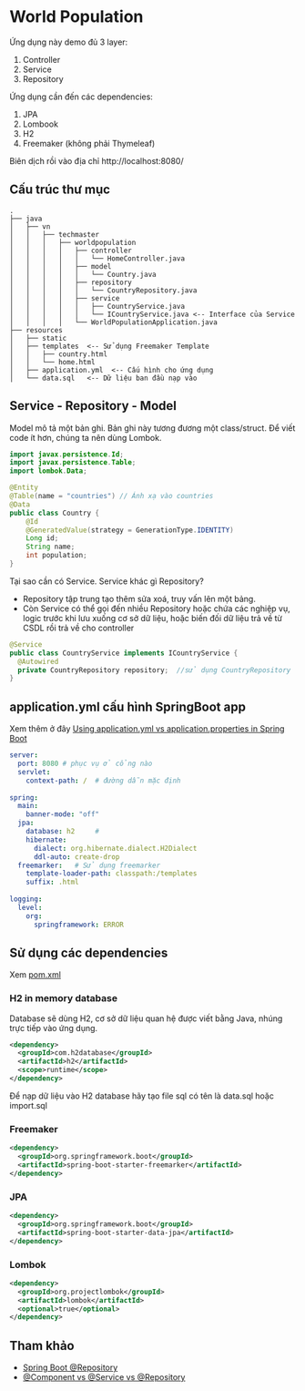 # World Population

Ứng dụng này demo đủ 3 layer:
1. Controller
2. Service
3. Repository
   
Ứng dụng cần đến các dependencies:
1. JPA
2. Lombook
3. H2
4. Freemaker (không phải Thymeleaf)

Biên dịch rồi vào địa chỉ http://localhost:8080/
   
## Cấu trúc thư mục
```
.
├── java
│   ├── vn
│   │   ├── techmaster
│   │   │   ├── worldpopulation
│   │   │   │   ├── controller
│   │   │   │   │   └── HomeController.java
│   │   │   │   ├── model
│   │   │   │   │   └── Country.java
│   │   │   │   ├── repository
│   │   │   │   │   └── CountryRepository.java
│   │   │   │   ├── service
│   │   │   │   │   ├── CountryService.java
│   │   │   │   │   └── ICountryService.java <-- Interface của Service
│   │   │   │   └── WorldPopulationApplication.java
├── resources
│   ├── static
│   ├── templates  <-- Sử dụng Freemaker Template
│   │   ├── country.html
│   │   └── home.html
│   ├── application.yml  <-- Cấu hình cho ứng dụng
│   └── data.sql   <-- Dữ liệu ban đầu nạp vào
```

## Service - Repository - Model
Model mô tả một bản ghi. Bản ghi này tương đương một class/struct. Để viết code ít hơn, chúng ta nên dùng Lombok.
```java
import javax.persistence.Id;
import javax.persistence.Table;
import lombok.Data;

@Entity
@Table(name = "countries") // Ánh xạ vào countries
@Data
public class Country {
    @Id
    @GeneratedValue(strategy = GenerationType.IDENTITY)
    Long id;
    String name;
    int population;
}
```

Tại sao cần có Service. Service khác gì Repository?
- Repository tập trung tạo thêm sửa xoá, truy vấn lên một bảng.
- Còn Service có thể gọi đến nhiều Repository hoặc chứa các nghiệp vụ, logic trước khi lưu xuống cơ sở dữ liệu, hoặc biến đối dữ liệu trả về từ CSDL rồi trả về cho controller

```java
@Service
public class CountryService implements ICountryService {
  @Autowired
  private CountryRepository repository;  //sử dụng CountryRepository
}
```


## application.yml cấu hình SpringBoot app
Xem thêm ở đây [Using application.yml vs application.properties in Spring Boot](https://www.baeldung.com/spring-boot-yaml-vs-properties)

```yaml
server:
  port: 8080 # phục vụ ở cổng nào
  servlet:
    context-path: /  # đường dẫn mặc định
  
spring:
  main:
    banner-mode: "off"
  jpa:
    database: h2     # 
    hibernate:
      dialect: org.hibernate.dialect.H2Dialect
      ddl-auto: create-drop
  freemarker:   # Sử dụng freemarker
    template-loader-path: classpath:/templates
    suffix: .html
  
logging:
  level:
    org:
      springframework: ERROR
```

## Sử dụng các dependencies
Xem [pom.xml](pom.xml)

### H2 in memory database
Database sẽ dùng H2, cơ sở dữ liệu quan hệ được viết bằng Java, nhúng trực tiếp vào ứng dụng.
```xml
<dependency>
  <groupId>com.h2database</groupId>
  <artifactId>h2</artifactId>
  <scope>runtime</scope>
</dependency>
```
Để nạp dữ liệu vào H2 database hãy tạo file sql có tên là data.sql hoặc import.sql

### Freemaker
```xml
<dependency>
  <groupId>org.springframework.boot</groupId>
  <artifactId>spring-boot-starter-freemarker</artifactId>
</dependency>
```

### JPA
```xml
<dependency>
  <groupId>org.springframework.boot</groupId>
  <artifactId>spring-boot-starter-data-jpa</artifactId>
</dependency>
```

### Lombok
```xml
<dependency>
  <groupId>org.projectlombok</groupId>
  <artifactId>lombok</artifactId>
  <optional>true</optional>
</dependency>
```

## Tham khảo
- [Spring Boot @Repository](http://zetcode.com/springboot/repository/)
- [@Component vs @Service vs @Repository](https://viblo.asia/p/spring-boot-4-component-vs-service-vs-repository-maGK7k2AKj2)